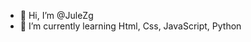 - 👋 Hi, I’m @JuleZg
- 🌱 I’m currently learning Html, Css, JavaScript, Python


<!---
JuleZg/JuleZg is a ✨ special ✨ repository because its `README.md` (this file) appears on your GitHub profile.
You can click the Preview link to take a look at your changes.
--->
